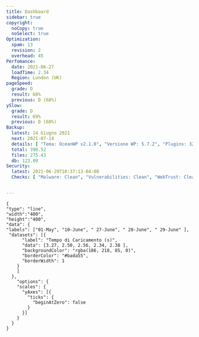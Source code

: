 ```yaml
---
title: Dashboard
sidebar: true
copyright:
  noCopy: true
  noSelect: true
Optimization:
  spam: 13
  revision: 2
  overhead: 45
Perfomance:
  date: 2021-06-27
  loadTime: 2.34
  Region: London (UK)
pageSpeed:
  grade: D
  result: 68%
  previous: D (68%)
ySlow:
  grade: D
  result: 69%
  previous: D (68%)
Backup:
  latest: 14 Giugno 2021
  next: 2021-07-14
  details: [ "Tema: OceanWP v2.1.0", "Versione WP: 5.7.2", "Plugins: 32", "Numero di Posts: 0", "Commenti Approvati: 0" ]
  total: 398.52
  files: 275.43
  db: 123.09
Security:
  latest: 2021-06-29T10:37:13-04:00
  Checks: [ "Malware: Clean", "Vulnerabilities: Clean", "WebTrust: Clean" ]


---
```


<main class="container d-flex flex-justify-between flex-column flex-sm-row  flex-md-items-start">

<section
class="color-bg-secondary my-2 p-md-4 p-sm-2 border rounded col-sm-12 mx-1 col-md-8 flex-1">
<PerfomanceHeader />
<div class="d-flex flex-wrap flex-justify-around flex-sm-items-center">
<pageSpeed /> <ySlow />
</div>
<ChartBox>

```chart
{
"type": "line",
"width":"400",
"height":"400",
"data": {
"labels": ["01-May", "10-June", " 27-June", " 28-June", " 29-June" ],
 "datasets": [{
      "label": "Tempo di Caricamento (s)",
      "data": [3.27, 2.50, 2.56, 2.34, 2.38 ],
      "backgroundColor": "rgba(186, 218, 85, 0)",
      "borderColor": "#bada55",
      "borderWidth": 1
    }
    ]
  },
    "options": {
    "scales": {
      "yAxes": [{
        "ticks": {
          "beginAtZero": false
        }
      }]
    }
  }
}
```

</ChartBox>

<OptimizationWidget />

</section>

<section class="col-sm-12 col-md-3 mx-2">


<BackupCard />
<SecurityCard />

<ScanBot />

<UpdatesCard>

<PluginsTimeline />

</UpdatesCard>

</section>

</main>

<style>

div.theme-default-content:not(.custom) {
max-width: 100%;
}


</style>
